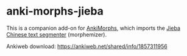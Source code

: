 # anki-morphs-jieba

This is a companion add-on for [AnkiMorphs](https://github.com/mortii/anki-morphs), which imports the [Jieba Chinese text
segmenter](https://github.com/fxsjy/jieba?tab=readme-ov-file#jieba-1) (morphemizer).

Ankiweb download: https://ankiweb.net/shared/info/1857311956